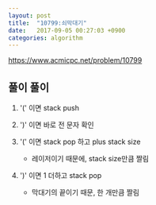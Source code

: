 ```yaml
---
layout: post
title:  "10799:쇠막대기"
date:   2017-09-05 00:27:03 +0900
categories: algorithm
---
```



<https://www.acmicpc.net/problem/10799>

## 풀이 풀이

1. '(' 이면 stack push 
 
2. ')' 이면 바로 전 문자 확인
 
3. '(' 이면 stack pop 하고 plus stack size      
	- 레이저이기 때문에, stack size만큼 짤림
	
4. ')' 이면 1 더하고 stack pop                         
	- 막대기의 끝이기 때문, 한 개만큼 짤림
